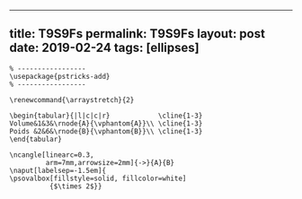 ---
 title: T9S9Fs
 permalink: T9S9Fs
 layout: post
 date: 2019-02-24
 tags: [ellipses]
 ---

```latex% Dans le préambule
% -----------------
\usepackage{pstricks-add}
% -----------------

\renewcommand{\arraystretch}{2}

\begin{tabular}{|l|c|c|r}            \cline{1-3}
Volume&1&3&\rnode{A}{\vphantom{A}}\\ \cline{1-3}
Poids &2&6&\rnode{B}{\vphantom{B}}\\ \cline{1-3}
\end{tabular}

\ncangle[linearc=0.3,
         arm=7mm,arrowsize=2mm]{->}{A}{B}
\naput[labelsep=-1.5em]{
\psovalbox[fillstyle=solid, fillcolor=white]
          {$\times 2$}}
```